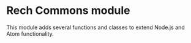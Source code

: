 # Rech Commons module

This module adds several functions and classes to extend Node.js and Atom functionality.
